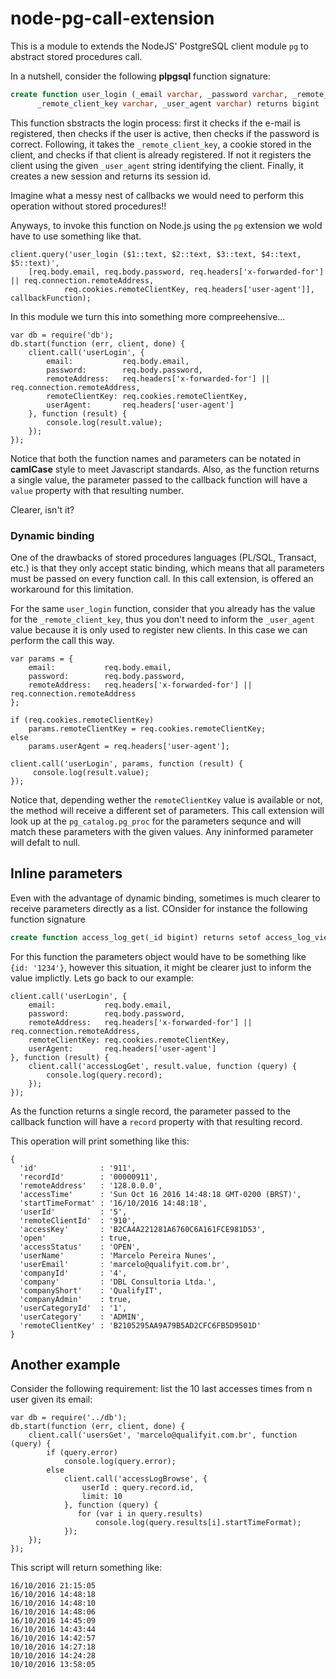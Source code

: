 # node-pg-call-extension

This is a module to extends the NodeJS' PostgreSQL client module `pg` to abstract stored procedures call. 

In a nutshell, consider the following **plpgsql** function signature:

``` sql
create function user_login (_email varchar, _password varchar, _remote_address varchar, 
	  _remote_client_key varchar, _user_agent varchar) returns bigint
```

This function sbstracts the login process: first it checks if the e-mail is registered, 
then checks if the user is active, then checks if the password is correct. Following, 
it takes the `_remote_client_key`, a cookie stored in the client, and checks if that 
client is already registered. If not it registers the client using the given `_user_agent`
string identifying the client. Finally, it creates a new session and returns its session id.

Imagine what a messy nest of callbacks we would need to perform this operation without 
stored procedures!!

Anyways, to invoke this function on Node.js using the `pg` extension we wold have to use 
something like that.

``` node
client.query('user_login ($1::text, $2::text, $3::text, $4::text, $5::text)', 
    [req.body.email, req.body.password, req.headers['x-forwarded-for'] || req.connection.remoteAddress,
		    req.cookies.remoteClientKey, req.headers['user-agent']], callbackFunction);
```
In this module we turn this into something more compreehensive...

``` node 
var db = require('db');
db.start(function (err, client, done) {
    client.call('userLogin', {
        email:           req.body.email,
        password:        req.body.password,
        remoteAddress:   req.headers['x-forwarded-for'] || req.connection.remoteAddress,
        remoteClientKey: req.cookies.remoteClientKey,
        userAgent:       req.headers['user-agent']
    }, function (result) {
        console.log(result.value);
    });
});
```
Notice that both the function names and parameters can be notated in **camlCase** style to meet 
Javascript standards. Also, as the function returns a single value, the parameter passed to the 
callback function will have a `value` property with that resulting number.

Clearer, isn't it?

### Dynamic binding

One of the drawbacks of stored procedures languages (PL/SQL, Transact, etc.) is that they only accept
static binding, which means that all parameters must be passed on every function call. In this call 
extension, is offered an workaround for this limitation. 

For the same `user_login` function, consider that you already has the value for the `_remote_client_key`, 
thus you don't need to inform the `_user_agent` value because it is only used to register new clients. 
In this case we can perform the call this way.

``` node 
var params = {
    email:           req.body.email,
    password:        req.body.password,
    remoteAddress:   req.headers['x-forwarded-for'] || req.connection.remoteAddress
};

if (req.cookies.remoteClientKey)
    params.remoteClientKey = req.cookies.remoteClientKey;
else
    params.userAgent = req.headers['user-agent'];

client.call('userLogin', params, function (result) {
     console.log(result.value);
});
```
Notice that, depending wether the `remoteClientKey` value is available or not, the method will receive 
a different set of parameters. This call extension will look up at the `pg_catalog.pg_proc` for the 
parameters sequnce and will match these parameters with the given values. Any ininformed parameter 
will defalt to null.

## Inline parameters

Even with the advantage of dynamic binding, sometimes is much clearer to receive parameters directly as a 
list. COnsider for instance the following function signature

``` sql
create function access_log_get(_id bigint) returns setof access_log_view
```
For this function the parameters object would have to be something like `{id: '1234'}`, however this 
situation, it might be clearer just to inform the value implictly. Lets go back to our example:

``` node 
client.call('userLogin', {
    email:           req.body.email,
    password:        req.body.password,
    remoteAddress:   req.headers['x-forwarded-for'] || req.connection.remoteAddress,
    remoteClientKey: req.cookies.remoteClientKey,
    userAgent:       req.headers['user-agent']
}, function (result) {
    client.call('accessLogGet', result.value, function (query) {
        console.log(query.record);
    });
});
```
As the function returns a single record, the parameter passed to the 
callback function will have a `record` property with that resulting record.

This operation will print something like this:

``` node
{ 
  'id'              : '911',
  'recordId'        : '00000911',
  'remoteAddress'   : '128.0.0.0',
  'accessTime'      : 'Sun Oct 16 2016 14:48:18 GMT-0200 (BRST)',
  'startTimeFormat' : '16/10/2016 14:48:18',
  'userId'          : '5',
  'remoteClientId'  : '910',
  'accessKey'       : 'B2CA4A221281A6760C6A161FCE981D53',
  'open'            : true,
  'accessStatus'    : 'OPEN',
  'userName'        : 'Marcelo Pereira Nunes',
  'userEmail'       : 'marcelo@qualifyit.com.br',
  'companyId'       : '4',
  'company'         : 'DBL Consultoria Ltda.',
  'companyShort'    : 'QualifyIT',
  'companyAdmin'    : true,
  'userCategoryId'  : '1',
  'userCategory'    : 'ADMIN',
  'remoteClientKey' : 'B2105295AA9A79B5AD2CFC6FB5D9501D' 
}
```
## Another example

Consider the following requirement: list the 10 last accesses times from n user given its email:

``` node
var db = require('../db');
db.start(function (err, client, done) {
    client.call('usersGet', 'marcelo@qualifyit.com.br', function (query) {
        if (query.error) 
            console.log(query.error);
        else
            client.call('accessLogBrowse', {
                userId : query.record.id,
                limit: 10
            }, function (query) {
               for (var i in query.results)
                   console.log(query.results[i].startTimeFormat);
            });
    });
});
```
This script will return something like:

```
16/10/2016 21:15:05
16/10/2016 14:48:18
16/10/2016 14:48:10
16/10/2016 14:48:06
16/10/2016 14:45:09
16/10/2016 14:43:44
16/10/2016 14:42:57
10/10/2016 14:27:18
10/10/2016 14:24:28
10/10/2016 13:58:05
```
